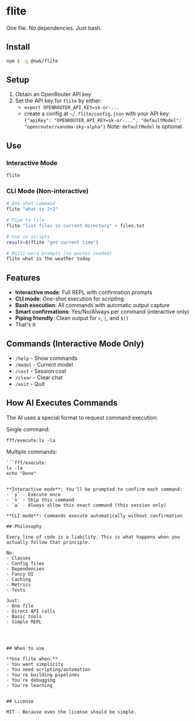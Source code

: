 # flite

One file. No dependencies. Just bash.

## Install

```bash
npm i -g @nwk/flite
```

## Setup

1. Obtain an OpenRouter API key
2. Set the API key for `flite` by either:
   - `export OPENROUTER_API_KEY=sk-or-...`
   - create a config at `~/.flite/config.json` with your API key: `{"apiKey": "OPENROUTER_API_KEY=sk-or-...", "defaultModel": "openrouter/sonoma-sky-alpha"}`
     Note: `defaultModel` is optional.

## Use

### Interactive Mode

```bash
flite
```

### CLI Mode (Non-interactive)

```bash
# One-shot command
flite "what is 2+2"

# Pipe to file
flite "list files in current directory" > files.txt

# Use in scripts
result=$(flite "get current time")

# Multi-word prompts (no quotes needed)
flite what is the weather today
```

## Features

- **Interactive mode**: Full REPL with confirmation prompts
- **CLI mode**: One-shot execution for scripting
- **Bash execution**: All commands with automatic output capture
- **Smart confirmations**: Yes/No/Always per command (interactive only)
- **Piping friendly**: Clean output for `>`, `|`, and `$()`
- That's it

## Commands (Interactive Mode Only)

- `/help` - Show commands
- `/model` - Current model
- `/cost` - Session cost
- `/clear` - Clear chat
- `/exit` - Quit

## How AI Executes Commands

The AI uses a special format to request command execution:

Single command:

```
fff/execute:ls -la
```

Multiple commands:

````
```fff/execute:
ls -la
echo "Done"
````

```

**Interactive mode**: You'll be prompted to confirm each command:
- `y` - Execute once
- `n` - Skip this command
- `a` - Always allow this exact command (this session only)

**CLI mode**: Commands execute automatically without confirmation

## Philosophy

Every line of code is a liability. This is what happens when you actually follow that principle.

No:
- Classes
- Config files
- Dependencies
- Fancy UI
- Caching
- Metrics
- Tests

Just:
- One file
- Direct API calls
- Basic tools
- Simple REPL




## When to use

**Use flite when:**
- You want simplicity
- You need scripting/automation
- You're building pipelines
- You're debugging
- You're learning


## License

MIT - Because even the license should be simple.
```
